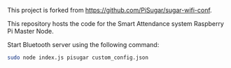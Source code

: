 This project is forked from https://github.com/PiSugar/sugar-wifi-conf.

This repository hosts the code for the Smart Attendance system Raspberry Pi Master Node. 

Start Bluetooth server using the following command:


```sh
sudo node index.js pisugar custom_config.json
```
